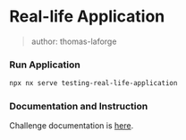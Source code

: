 # Real-life Application

> author: thomas-laforge

### Run Application

```bash
npx nx serve testing-real-life-application
```

### Documentation and Instruction

Challenge documentation is [here](https://angular-challenges.vercel.app/challenges/testing/29-real-application/).
